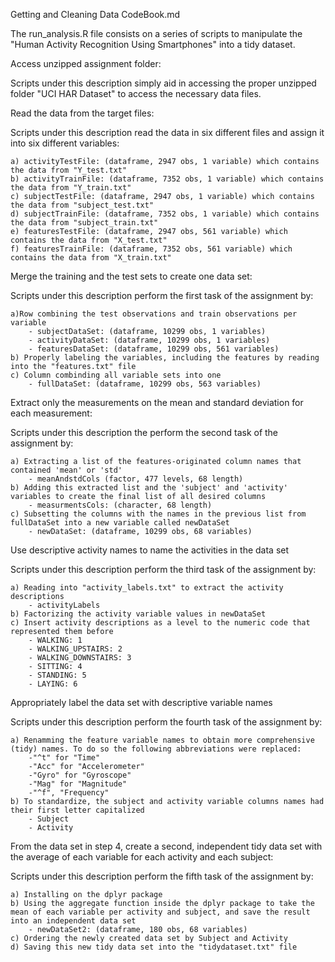 Getting and Cleaning Data
CodeBook.md


The run_analysis.R file consists on a series of scripts to manipulate the "Human Activity Recognition Using Smartphones" into a tidy dataset.


Access unzipped assignment folder: 

Scripts under this description simply aid in accessing the proper unzipped folder "UCI HAR Dataset" to access the necessary data files.


Read the data from the target files: 

Scripts under this description read the data in six different files and assign it into six different variables:

    a) activityTestFile: (dataframe, 2947 obs, 1 variable) which contains the data from "Y_test.txt"
    b) activityTrainFile: (dataframe, 7352 obs, 1 variable) which contains the data from "Y_train.txt"
    c) subjectTestFile: (dataframe, 2947 obs, 1 variable) which contains the data from "subject_test.txt"
    d) subjectTrainFile: (dataframe, 7352 obs, 1 variable) which contains the data from "subject_train.txt"
    e) featuresTestFile: (dataframe, 2947 obs, 561 variable) which contains the data from "X_test.txt"
    f) featuresTrainFile: (dataframe, 7352 obs, 561 variable) which contains the data from "X_train.txt"


Merge the training and the test sets to create one data set:

Scripts under this description perform the first task of the assignment by:

    a)Row combining the test observations and train observations per variable
        - subjectDataSet: (dataframe, 10299 obs, 1 variables)
        - activityDataSet: (dataframe, 10299 obs, 1 variables)
        - featuresDataSet: (dataframe, 10299 obs, 561 variables)
    b) Properly labeling the variables, including the features by reading into the "features.txt" file
    c) Column combinding all variable sets into one
        - fullDataSet: (dataframe, 10299 obs, 563 variables)


Extract only the measurements on the mean and standard deviation for each measurement:

Scripts under this description the perform the second task of the assignment by:

    a) Extracting a list of the features-originated column names that contained 'mean' or 'std'
        - meanAndstdCols (factor, 477 levels, 68 length)
    b) Adding this extracted list and the 'subject' and 'activity' variables to create the final list of all desired columns
        - measurmentsCols: (character, 68 length)
    c) Subsetting the columns with the names in the previous list from fullDataSet into a new variable called newDataSet
        - newDataSet: (dataframe, 10299 obs, 68 variables)


Use descriptive activity names to name the activities in the data set

Scripts under this description perform the third task of the assignment by:

    a) Reading into "activity_labels.txt" to extract the activity descriptions
        - activityLabels
    b) Factorizing the activity variable values in newDataSet
    c) Insert activity descriptions as a level to the numeric code that represented them before
        - WALKING: 1
        - WALKING_UPSTAIRS: 2
        - WALKING_DOWNSTAIRS: 3
        - SITTING: 4
        - STANDING: 5
        - LAYING: 6


Appropriately label the data set with descriptive variable names

Scripts under this description perform the fourth task of the assignment by:

    a) Renamming the feature variable names to obtain more comprehensive (tidy) names. To do so the following abbreviations were replaced:
        -"^t" for "Time"
        -"Acc" for "Accelerometer"
        -"Gyro" for "Gyroscope"
        -"Mag" for "Magnitude"
        -"^f", "Frequency"
    b) To standardize, the subject and activity variable columns names had their first letter capitalized
        - Subject
        - Activity


From the data set in step 4, create a second, independent tidy data set with the average of each variable for each activity and each subject:

Scripts under this description perform the fifth task of the assignment by:

    a) Installing on the dplyr package
    b) Using the aggregate function inside the dplyr package to take the mean of each variable per activity and subject, and save the result into an independent data set
        - newDataSet2: (dataframe, 180 obs, 68 variables)
    c) Ordering the newly created data set by Subject and Activity
    d) Saving this new tidy data set into the "tidydataset.txt" file
